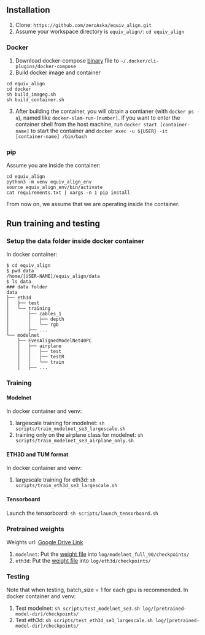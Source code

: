 ## Installation
1. Clone: `https://github.com/zeroAska/equiv_align.git`
2. Assume your workspace directory is `equiv_align/`: `cd equiv_align`

### Docker 
1. Download docker-compose [binary](https://github.com/docker/compose/releases) file to `~/.docker/cli-plugins/docker-compose` 
2. Build docker image and container
```
cd equiv_align
cd docker
sh build_imageg.sh
sh build_container.sh
```
3. After building the container, you will obtain a contianer (with `docker ps -a`), named like `docker-slam-run-[number]`. If you want to enter the container shell from the host machine, run `docker start [container-name]` to start the container and `docker exec -u ${USER} -it [container-name] /bin/bash`

### pip
Assume you are inside the container: 
```
cd equiv_align
python3 -m venv equiv_align_env
source equiv_align_env/bin/activate
cat requirements.txt | xargs -n 1 pip install
```
From now on, we assume that we are operating inside the container.

## Run training and testing
### Setup the data folder inside docker container
In docker container:
```
$ cd equiv_align
$ pwd data 
/home/[USER-NAME]/equiv_align/data
$ ls data
### data folder
data
├── eth3d
│   ├── test
│   └── training
│       ├── cables_1
│       │   ├── depth
│       │   └── rgb
│       ├── ...
└── modelnet
    ├── EvenAlignedModelNet40PC
    │   ├── airplane
    │   │   ├── test
    │   │   ├── testR
    │   │   └── train
    │   ├── ...
```


### Training
#### Modelnet
In docker container and venv:
1. largescale training for modelnet: `sh scripts/train_modelnet_se3_largescale.sh`
2. training only on the airplane class for modelnet: `sh scripts/train_modelnet_se3_airplane_only.sh`

#### ETH3D and TUM format
In docker container and venv:
1. largescale training for eth3d: `sh scripts/train_eth3d_se3_largescale.sh`

#### Tensorboard
Launch the tensorboard: `sh scripts/launch_tensorboard.sh`

### Pretrained weights
Weights url: [Google Drive Link](https://drive.google.com/drive/folders/10SNc4TO5OTm0CPjp_oltbTYDOMxRU6cP?usp=sharing)
1. `modelnet`:  Put the [weight file](https://drive.google.com/file/d/1yGcG-hbAPAeeZsTgyOl3e2-UhDzkgxp9/view?usp=drive_link) into `log/modelnet_full_90/checkpoints/`
2. `eth3d`: Put the [weight file](https://drive.google.com/file/d/1xV3TRTZemZNo3tF4r5AuS4EQ2kPcZdSj/view?usp=drive_link) into `log/eth3d/checkpoints/`

### Testing
Note that when testing, batch_size = 1 for each gpu is recommended. In docker container and venv:
1. Test modelnet: `sh scripts/test_modelnet_se3.sh log/[pretrained-model-dir]/checkpoints/`
2. Test eth3d: `sh scripts/test_eth3d_se3_largescale.sh log/[pretrained-model-dir]/checkpoints/`





